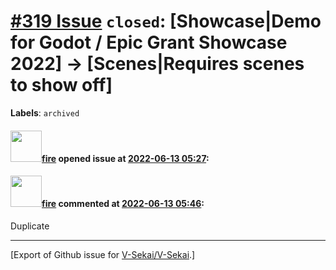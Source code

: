 # [\#319 Issue](https://github.com/V-Sekai/V-Sekai/issues/319) `closed`: [Showcase|Demo for Godot / Epic Grant Showcase 2022] -> [Scenes|Requires scenes to show off]
**Labels**: `archived`


#### <img src="https://avatars.githubusercontent.com/u/32321?u=c2e06a3d2b49a467aa907e54aa259516440267cc&v=4" width="50">[fire](https://github.com/fire) opened issue at [2022-06-13 05:27](https://github.com/V-Sekai/V-Sekai/issues/319):



#### <img src="https://avatars.githubusercontent.com/u/32321?u=c2e06a3d2b49a467aa907e54aa259516440267cc&v=4" width="50">[fire](https://github.com/fire) commented at [2022-06-13 05:46](https://github.com/V-Sekai/V-Sekai/issues/319#issuecomment-1153497857):

Duplicate


-------------------------------------------------------------------------------



[Export of Github issue for [V-Sekai/V-Sekai](https://github.com/V-Sekai/V-Sekai).]
